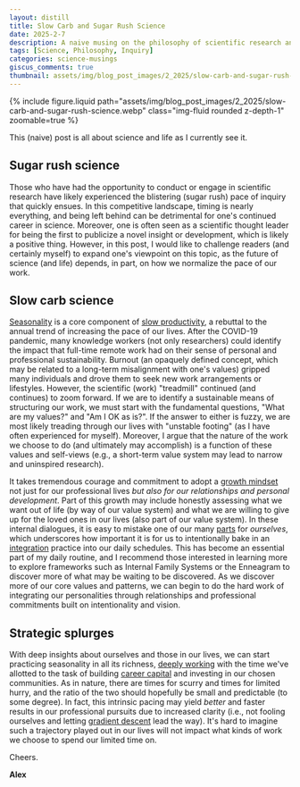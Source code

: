 ```yaml
---
layout: distill
title: Slow Carb and Sugar Rush Science
date: 2025-2-7
description: A naive musing on the philosophy of scientific research and beyond.
tags: [Science, Philosophy, Inquiry]
categories: science-musings
giscus_comments: true
thumbnail: assets/img/blog_post_images/2_2025/slow-carb-and-sugar-rush-science.webp
---
```


<div class="l-page">
  {% include figure.liquid path="assets/img/blog_post_images/2_2025/slow-carb-and-sugar-rush-science.webp" class="img-fluid rounded z-depth-1" zoomable=true %}
</div>

This (naive) post is all about science and life as I currently see it.

## Sugar rush science

Those who have had the opportunity to conduct or engage in scientific research have likely experienced the blistering (sugar rush) pace of inquiry that quickly ensues. In this competitive landscape, timing is nearly everything, and being left behind can be detrimental for one's continued career in science. Moreover, one is often seen as a scientific thought leader for being the first to publicize a novel insight or development, which is likely a positive thing. However, in this post, I would like to challenge readers (and certainly myself) to expand one's viewpoint on this topic, as the future of science (and life) depends, in part, on how we normalize the pace of our work.

## Slow carb science

[Seasonality](https://en.wikipedia.org/wiki/Seasonality) is a core component of [slow productivity](https://calnewport.com/my-new-book-slow-productivity/), a rebuttal to the annual trend of increasing the pace of our lives. After the COVID-19 pandemic, many knowledge workers (not only researchers) could identify the impact that full-time remote work had on their sense of personal and professional sustainability. Burnout (an opaquely defined concept, which may be related to a long-term misalignment with one's values) gripped many individuals and drove them to seek new work arrangements or lifestyles. However, the scientific (work) "treadmill" continued (and continues) to zoom forward. If we are to identify a sustainable means of structuring our work, we must start with the fundamental questions, "What are my values?" and "Am I OK as is?". If the answer to either is fuzzy, we are most likely treading through our lives with "unstable footing" (as I have often experienced for myself). Moreover, I argue that the nature of the work we choose to do (and ultimately may accomplish) is a function of these values and self-views (e.g., a short-term value system may lead to narrow and uninspired research).

It takes tremendous courage and commitment to adopt a [growth mindset](https://teachingcommons.stanford.edu/teaching-guides/foundations-course-design/learning-activities/growth-mindset-and-enhanced-learning) not just for our professional lives *but also for our relationships and personal development*. Part of this growth may include honestly assessing what we want out of life (by way of our value system) and what we are willing to give up for the loved ones in our lives (also part of our value system). In these internal dialogues, it is easy to mistake one of our many [parts](https://ifs-institute.com/) for *ourselves*, which underscores how important it is for us to intentionally bake in an [integration](https://www.enneagraminstitute.com/how-the-enneagram-system-works/) practice into our daily schedules. This has become an essential part of my daily routine, and I recommend those interested in learning more to explore frameworks such as Internal Family Systems or the Enneagram to discover more of what may be waiting to be discovered. As we discover more of our core values and patterns, we can begin to do the hard work of integrating our personalities through relationships and professional commitments built on intentionality and vision.

## Strategic splurges

With deep insights about ourselves and those in our lives, we can start practicing seasonality in all its richness, [deeply working](https://calnewport.com/deep-work-rules-for-focused-success-in-a-distracted-world/) with the time we've allotted to the task of building [career capital](https://www.youtube.com/watch?v=qwOdU02SE0w) and investing in our chosen communities. As in nature, there are times for scurry and times for limited hurry, and the ratio of the two should hopefully be small and predictable (to some degree). In fact, this intrinsic pacing may yield *better* and faster results in our professional pursuits due to increased clarity (i.e., not fooling ourselves and letting [gradient descent](https://en.wikipedia.org/wiki/Gradient_descent) lead the way). It's hard to imagine such a trajectory played out in our lives will not impact what kinds of work we choose to spend our limited time on.

Cheers.

**Alex**